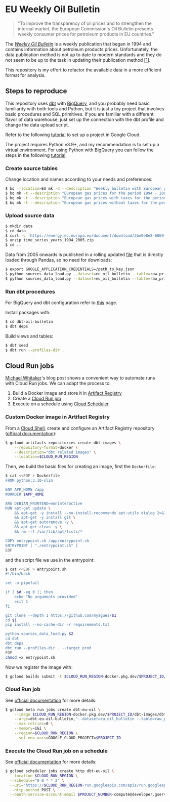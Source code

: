 # EU Weekly Oil Bulletin

> "To improve the transparency of oil prices and to strengthen the internal market, the European Commission's Oil Bulletin presents weekly consumer prices for petroleum products in EU countries."

The [_Weekly Oil Bulletin_](https://energy.ec.europa.eu/data-and-analysis/weekly-oil-bulletin_en) is a weekly publication that began in 1994 and contains information about petroleum products prices. Unfortunately, the data publication method is not up to date to modern standards and they do not seem to be up to the task in updating their publication method [[1]](https://stackoverflow.com/questions/36031997/oil-bulletin-weekly-fuel-data-import-to-r).

This repository is my effort to refactor the available data in a more efficient format for analysis.

## Steps to reproduce

This repository uses [dbt](https://www.getdbt.com) with [BigQuery](https://cloud.google.com/bigquery), and you probably need basic familiarity with both tools and Python, but it is just a toy project that involves basic procedures and SQL primitives. If you are familiar with a different flavor of data warehouse, just set up the connection with the dbt profile and change the data upload script.

Refer to the following [tutorial](https://cloud.google.com/resource-manager/docs/creating-managing-projects) to set up a project in Google Cloud.

The project requires Python v3.9+, and my recommendation is to set up a virtual environment. For using Python with BigQuery you can follow the steps in the following [tutorial](https://codelabs.developers.google.com/codelabs/cloud-bigquery-python).

### Create source tables

Change location and names according to your needs and preferences:

```bash
$ bq --location=EU mk -d --description "Weekly bulletin with European gas prices." eu_oil_bulletin
$ bq mk -t --description "European gas prices for the period 1994 - 2005." eu_oil_bulletin.raw_prices_1994 ./table_schemas/raw_prices_1994.json
$ bq mk -t --description "European gas prices with taxes for the period 2005 onwards." eu_oil_bulletin.raw_prices_2005_with_taxes ./table_schemas/raw_prices_2005.json
$ bq mk -t --description "European gas prices without taxes for the period 2005 onwards." eu_oil_bulletin.raw_prices_2005_wo_taxes ./table_schemas/raw_prices_2005.json
```

### Upload source data

```bash
$ mkdir data
$ cd data
$ curl -L 'https://energy.ec.europa.eu/document/download/2be0e8e8-6869-4993-a8c1-9880e8242919_en?filename=time_series_years_1994_2005.zip' -o time_series_years_1994_2005.zip
$ unzip time_series_years_1994_2005.zip
$ cd ..
```

Data from 2005 onwards is published in a rolling updated [file](https://ec.europa.eu/energy/observatory/reports/Oil_Bulletin_Prices_History.xlsx) that is directly loaded through Pandas, so no need for downloads:

```bash
$ export GOOGLE_APPLICATION_CREDENTIALS=/path_to_key.json
$ python sources_data_load.py --dataset=eu_oil_bulletin --table=raw_prices_1994 --data_path=./data
$ python sources_data_load.py --dataset=eu_oil_bulletin --table=raw_prices_2005
```

### Run dbt procedures

For BigQuery and dbt configuration refer to [this](https://docs.getdbt.com/reference/warehouse-profiles/bigquery-profile#overview-of-dbt-bigquery) page.

Install packages with:

```bash
$ cd dbt-oil-bulletin
$ dbt deps
```

Build views and tables:

```bash
$ dbt seed
$ dbt run --profiles-dir .
```

## Cloud Run jobs

[Michael Whitaker](https://www.michaelwhitaker.com/posts/2022-06-01-cloud-run-jobs)'s blog post shows a convenient way to automate runs with Cloud Run jobs. We can adapt the process to:

1. Build a Docker image and store it in [Artifact Registry](https://cloud.google.com/artifact-registry)
2. Create a [Cloud Run job](https://cloud.google.com/run/docs/create-jobs)
3. Execute on a schedule using [Cloud Scheduler](https://cloud.google.com/scheduler)

### Custom Docker image in Artifact Registry

From a [Cloud Shell](https://cloud.google.com/shell/docs), create and configure an Artifact Registry repository ([official documentation](https://cloud.google.com/artifact-registry/docs/repositories/create-repos#create)):

```bash
$ gcloud artifacts repositories create dbt-images \
    --repository-format=docker \
    --description="dbt related images" \
    --location=$CLOUD_RUN_REGION
```

Then, we build the basic files for creating an image, first the `Dockerfile`:

```bash
$ cat <<EOF > Dockerfile
FROM python:3.10-slim

ENV APP_HOME /app
WORKDIR $APP_HOME

ARG DEBIAN_FRONTEND=noninteractive
RUN apt-get update \
    && apt-get -y install --no-install-recommends apt-utils dialog 2>&1 \
    && apt-get -y install git \
    && apt-get autoremove -y \
    && apt-get clean -y \
    && rm -rf /var/lib/apt/lists/*

COPY entrypoint.sh /app/entrypoint.sh
ENTRYPOINT [ "./entrypoint.sh" ]
EOF
```

and the script file we use in the entrypoint:

```bash
$ cat <<EOF > entrypoint.sh
#!/bin/bash

set -o pipefail

if [ $# -eq 0 ]; then
    echo "No arguments provided"
    exit 1
fi

git clone --depth 1 https://github.com/myagues/$1
cd $1
pip install --no-cache-dir -r requirements.txt

python sources_data_load.py $2
cd dbt
dbt deps
dbt run --profiles-dir . --target prod
EOF
chmod +x entrypoint.sh
```

Now we register the image with:

```bash
$ gcloud builds submit -t $CLOUD_RUN_REGION-docker.pkg.dev/$PROJECT_ID/dbt-images/dbt-base
```

### Cloud Run job

See [official documentation](https://cloud.google.com/run/docs/create-jobs) for more details:

```bash
$ gcloud beta run jobs create dbt-eu-oil \
    --image $CLOUD_RUN_REGION-docker.pkg.dev/$PROJECT_ID/dbt-images/dbt-base \
    --args=dbt-eu-oil-bulletin,"--dataset=eu_oil_bulletin --table=raw_prices_2005" \
    --max-retries=0 \
    --memory=1Gi \
    --region=$CLOUD_RUN_REGION \
    --set-env-vars=GOOGLE_CLOUD_PROJECT=$PROJECT_ID
```

### Execute the Cloud Run job on a schedule

See [official documentation](https://cloud.google.com/run/docs/execute/jobs-on-schedule) for more details:

```bash
$ gcloud scheduler jobs create http dbt-eu-oil \
  --location $CLOUD_RUN_REGION \
  --schedule="0 0 * * 2" \
  --uri="https://$CLOUD_RUN_REGION-run.googleapis.com/apis/run.googleapis.com/v1/namespaces/$PROJECT_ID/jobs/dbt-eu-oil:run" \
  --http-method POST \
  --oauth-service-account-email $PROJECT_NUMBER-compute@developer.gserviceaccount.com
```
